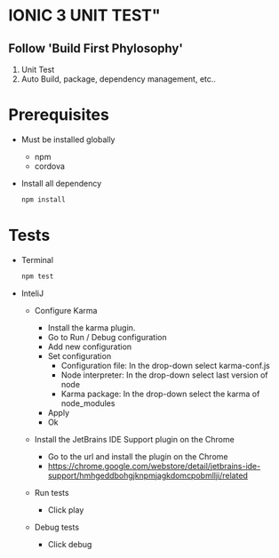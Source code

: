 # IONIC 3 UNIT TEST"

## Follow 'Build First Phylosophy'

1. Unit Test
2. Auto Build, package, dependency management, etc..

# Prerequisites
- Must be installed globally
    - npm
    - cordova
    
- Install all dependency
    
    ```sh
    npm install
    ```    
# Tests

- Terminal
   
    ```sh
    npm test
    ```
- InteliJ
   
    - Configure Karma
        - Install the karma plugin.
        - Go to Run / Debug configuration
        - Add new configuration
        - Set  configuration
             - Configuration file:  In the drop-down select karma-conf.js
             - Node interpreter:  In the drop-down select last version of node
             - Karma package: In the drop-down select the karma of node_modules
        - Apply
        - Ok
        
    - Install the JetBrains IDE Support plugin on the Chrome
        - Go to the url and install the plugin on the Chrome
        - https://chrome.google.com/webstore/detail/jetbrains-ide-support/hmhgeddbohgjknpmjagkdomcpobmllji/related
     
    - Run tests
        - Click play
        
    - Debug tests
        - Click debug
